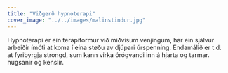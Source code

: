 ```yaml
---
title: "Viðgerð hypnoterapi"
cover_image: "../../images/malinstindur.jpg"
---
```


Hypnoterapi er ein terapiformur við miðvísum venjingum, har ein sjálvur
arbeiðir ímóti at koma í eina støðu av djúpari úrspenning. Endamálið er
t.d. at fyribyrgja strongd, sum kann virka órógvandi inn á hjarta og
tarmar. hugsanir og kenslir.
